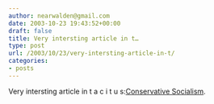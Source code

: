 ```yaml
---
author: nearwalden@gmail.com
date: 2003-10-23 19:43:52+00:00
draft: false
title: Very intersting article in t…
type: post
url: /2003/10/23/very-intersting-article-in-t/
categories:
- posts
---
```


Very intersting article in t a c i t u s:[Conservative Socialism](//38.144.96.23/tacitus/archives/001073.html').



